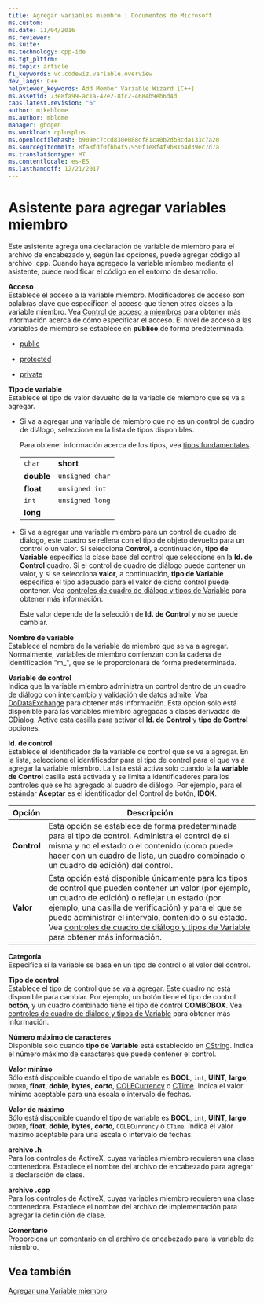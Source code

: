 ```yaml
---
title: Agregar variables miembro | Documentos de Microsoft
ms.custom: 
ms.date: 11/04/2016
ms.reviewer: 
ms.suite: 
ms.technology: cpp-ide
ms.tgt_pltfrm: 
ms.topic: article
f1_keywords: vc.codewiz.variable.overview
dev_langs: C++
helpviewer_keywords: Add Member Variable Wizard [C++]
ms.assetid: 73e8fa99-ac1a-42e2-8fc2-4684b9eb6d4d
caps.latest.revision: "6"
author: mikeblome
ms.author: mblome
manager: ghogen
ms.workload: cplusplus
ms.openlocfilehash: b909ec7ccd830e088df81ca0b2db8cda133c7a20
ms.sourcegitcommit: 8fa8fdf0fbb4f57950f1e8f4f9b81b4d39ec7d7a
ms.translationtype: MT
ms.contentlocale: es-ES
ms.lasthandoff: 12/21/2017
---
```

# <a name="add-member-variable-wizard"></a>Asistente para agregar variables miembro
Este asistente agrega una declaración de variable de miembro para el archivo de encabezado y, según las opciones, puede agregar código al archivo .cpp. Cuando haya agregado la variable miembro mediante el asistente, puede modificar el código en el entorno de desarrollo.  
  
 **Acceso**  
 Establece el acceso a la variable miembro. Modificadores de acceso son palabras clave que especifican el acceso que tienen otras clases a la variable miembro. Vea [Control de acceso a miembros](../cpp/member-access-control-cpp.md) para obtener más información acerca de cómo especificar el acceso. El nivel de acceso a las variables de miembro se establece en **público** de forma predeterminada.  
  
-   [public](../cpp/public-cpp.md)  
  
-   [protected](../cpp/protected-cpp.md)  
  
-   [private](../cpp/private-cpp.md)  
  
 **Tipo de variable**  
 Establece el tipo de valor devuelto de la variable de miembro que se va a agregar.  
  
-   Si va a agregar una variable de miembro que no es un control de cuadro de diálogo, seleccione en la lista de tipos disponibles.  
  
     Para obtener información acerca de los tipos, vea [tipos fundamentales](../cpp/fundamental-types-cpp.md).  
  
    |||  
    |-|-|  
    |`char`|**short**|  
    |**double**|`unsigned char`|  
    |**float**|`unsigned int`|  
    |`int`|`unsigned long`|  
    |**long**||  
  
-   Si va a agregar una variable miembro para un control de cuadro de diálogo, este cuadro se rellena con el tipo de objeto devuelto para un control o un valor. Si selecciona **Control**, a continuación, **tipo de Variable** especifica la clase base del control que seleccione en la **Id. de Control** cuadro. Si el control de cuadro de diálogo puede contener un valor, y si se selecciona **valor**, a continuación, **tipo de Variable** especifica el tipo adecuado para el valor de dicho control puede contener. Vea [controles de cuadro de diálogo y tipos de Variable](../ide/dialog-box-controls-and-variable-types.md) para obtener más información.  
  
     Este valor depende de la selección de **Id. de Control** y no se puede cambiar.  
  
 **Nombre de variable**  
 Establece el nombre de la variable de miembro que se va a agregar. Normalmente, variables de miembro comienzan con la cadena de identificación "m_", que se le proporcionará de forma predeterminada.  
  
 **Variable de control**  
 Indica que la variable miembro administra un control dentro de un cuadro de diálogo con [intercambio y validación de datos](../mfc/dialog-data-exchange-and-validation.md) admite. Vea [DoDataExchange](../mfc/reference/cwnd-class.md#dodataexchange) para obtener más información. Esta opción solo está disponible para las variables miembro agregadas a clases derivadas de [CDialog](../mfc/reference/cdialog-class.md). Active esta casilla para activar el **Id. de Control** y **tipo de Control** opciones.  
  
 **Id. de control**  
 Establece el identificador de la variable de control que se va a agregar. En la lista, seleccione el identificador para el tipo de control para el que va a agregar la variable miembro. La lista está activa solo cuando la **la variable de Control** casilla está activada y se limita a identificadores para los controles que se ha agregado al cuadro de diálogo. Por ejemplo, para el estándar **Aceptar** es el identificador del Control de botón, **IDOK**.  
  
|Opción|Descripción|  
|------------|-----------------|  
|**Control**|Esta opción se establece de forma predeterminada para el tipo de control. Administra el control de sí misma y no el estado o el contenido (como puede hacer con un cuadro de lista, un cuadro combinado o un cuadro de edición) del control.|  
|**Valor**|Esta opción está disponible únicamente para los tipos de control que pueden contener un valor (por ejemplo, un cuadro de edición) o reflejar un estado (por ejemplo, una casilla de verificación) y para el que se puede administrar el intervalo, contenido o su estado. Vea [controles de cuadro de diálogo y tipos de Variable](../ide/dialog-box-controls-and-variable-types.md) para obtener más información.|  
  
 **Categoría**  
 Especifica si la variable se basa en un tipo de control o el valor del control.  
  
 **Tipo de control**  
 Establece el tipo de control que se va a agregar. Este cuadro no está disponible para cambiar. Por ejemplo, un botón tiene el tipo de control **botón**, y un cuadro combinado tiene el tipo de control **COMBOBOX**. Vea [controles de cuadro de diálogo y tipos de Variable](../ide/dialog-box-controls-and-variable-types.md) para obtener más información.  
  
 **Número máximo de caracteres**  
 Disponible solo cuando **tipo de Variable** está establecido en [CString](../atl-mfc-shared/reference/cstringt-class.md). Indica el número máximo de caracteres que puede contener el control.  
  
 **Valor mínimo**  
 Sólo está disponible cuando el tipo de variable es **BOOL**, `int`, **UINT**, **largo**, `DWORD`, **float**, **doble**, **bytes**, **corto**, [COLECurrency](../mfc/reference/colecurrency-class.md) o [CTime](../atl-mfc-shared/reference/ctime-class.md). Indica el valor mínimo aceptable para una escala o intervalo de fechas.  
  
 **Valor de máximo**  
 Sólo está disponible cuando el tipo de variable es **BOOL**, `int`, **UINT**, **largo**, `DWORD`, **float**, **doble**, **bytes**, **corto**, `COLECurrency` o `CTime`. Indica el valor máximo aceptable para una escala o intervalo de fechas.  
  
 **archivo .h**  
 Para los controles de ActiveX, cuyas variables miembro requieren una clase contenedora. Establece el nombre del archivo de encabezado para agregar la declaración de clase.  
  
 **archivo .cpp**  
 Para los controles de ActiveX, cuyas variables miembro requieren una clase contenedora. Establece el nombre del archivo de implementación para agregar la definición de clase.  
  
 **Comentario**  
 Proporciona un comentario en el archivo de encabezado para la variable de miembro.  
  
## <a name="see-also"></a>Vea también  
 [Agregar una Variable miembro](../ide/adding-a-member-variable-visual-cpp.md)